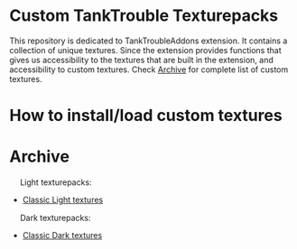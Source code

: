 # Custom TankTrouble Texturepacks
This repository is dedicated to TankTroubleAddons extension. It contains a collection of unique textures. Since the extension provides functions that gives us accessibility to the textures that are built in the extension, and accessibility to custom textures. Check [Archive](https://github.com/kamarov-therussiantank/custom-tanktrouble-texturepacks/blob/main/README.md#archive) for complete list of custom textures.

# How to install/load custom textures

# Archive
<div><img src="https://raw.githubusercontent.com/kamarov-therussiantank/custom-tanktrouble-texturepacks/refs/heads/main/tex-buttons/classic-light.png" style="width: 15px"> Light texturepacks:<div/>

  - [Classic Light textures](https://github.com/kamarov-therussiantank/custom-tanktrouble-texturepacks/raw/refs/heads/main/classic-light-texturepack.zip)
   
<div><img src="https://raw.githubusercontent.com/kamarov-therussiantank/custom-tanktrouble-texturepacks/refs/heads/main/tex-buttons/classic-dark.png" style="width: 15px"> Dark texturepacks:<div/>
   
  - [Classic Dark textures](https://github.com/kamarov-therussiantank/custom-tanktrouble-texturepacks/raw/refs/heads/main/classic-dark-texturepack.zip)
